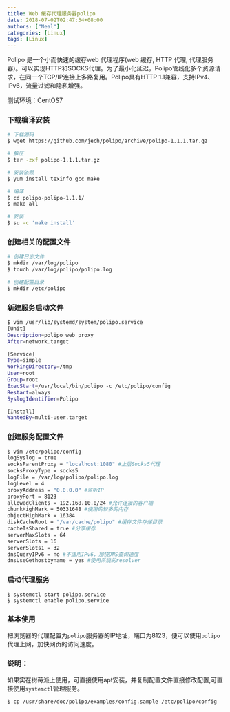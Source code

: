 ```yaml
---
title: Web 缓存代理服务器polipo
date: 2018-07-02T02:47:34+08:00
authors: ["Neal"]
categories: [Linux]
tags: [Linux]
---
```

Polipo 是一个小而快速的缓存web 代理程序(web 缓存, HTTP 代理, 代理服务器)。可以实现HTTP和SOCKS代理。为了最小化延迟，Polipo管线化多个资源请求，在同一个TCP/IP连接上多路复用。Polipo具有HTTP 1.1兼容，支持IPv4、IPv6，流量过滤和隐私增强。
<!--more-->

测试环境：CentOS7

### 下载编译安装
```sh
# 下载源码
$ wget https://github.com/jech/polipo/archive/polipo-1.1.1.tar.gz

# 解压
$ tar -zxf polipo-1.1.1.tar.gz

# 安装依赖
$ yum install texinfo gcc make

# 编译
$ cd polipo-polipo-1.1.1/
$ make all

# 安装
$ su -c 'make install'
```

### 创建相关的配置文件
```sh
# 创建日志文件
$ mkdir /var/log/polipo
$ touch /var/log/polipo/polipo.log

# 创建配置目录
$ mkdir /etc/polipo
```


### 新建服务启动文件

```sh
$ vim /usr/lib/systemd/system/polipo.service
[Unit]
Description=polipo web proxy
After=network.target

[Service]
Type=simple
WorkingDirectory=/tmp
User=root
Group=root
ExecStart=/usr/local/bin/polipo -c /etc/polipo/config
Restart=always
SyslogIdentifier=Polipo

[Install]
WantedBy=multi-user.target
```

### 创建服务配置文件
```sh
$ vim /etc/polipo/config
logSyslog = true
socksParentProxy = "localhost:1080" #上层Socks5代理
socksProxyType = socks5
logFile = /var/log/polipo/polipo.log
logLevel = 4
proxyAddress = "0.0.0.0" #监听IP
proxyPort = 8123
allowedClients = 192.168.10.0/24 #允许连接的客户端
chunkHighMark = 50331648 #使用的较多的内存
objectHighMark = 16384
diskCacheRoot = "/var/cache/polipo" #缓存文件存储目录
cacheIsShared = true #分享缓存
serverMaxSlots = 64
serverSlots = 16
serverSlots1 = 32
dnsQueryIPv6 = no #不适用IPv6，加快DNS查询速度
dnsUseGethostbyname = yes #使用系统的resolver
```

### 启动代理服务
```shell
$ systemctl start polipo.service
$ systemctl enable polipo.service
```

### 基本使用
把浏览器的代理配置为`polipo`服务器的IP地址，端口为8123，便可以使用`polipo`代理上网，加快网页的访问速度。

### 说明：

如果实在树莓派上使用，可直接使用apt安装，并复制配置文件直接修改配置,可直接使用`systemctl`管理服务。

```shell
$ cp /usr/share/doc/polipo/examples/config.sample /etc/polipo/config
```



